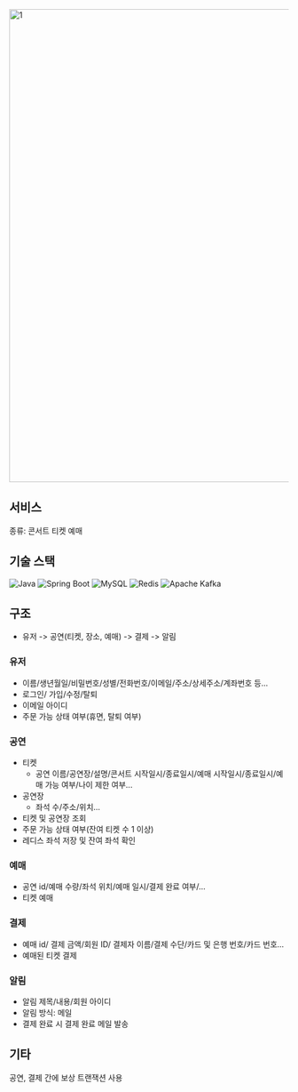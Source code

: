 <img width="851" alt="1" src="https://github.com/MoonKimTeam/.github/assets/87420630/4d85da1e-606d-4d85-84ef-b20e977251cb">

## 서비스

종류: 콘서트 티켓 예매

## 기술 스택

<img src="https://img.shields.io/badge/Kotlin-7F52FF.svg?&style=flat&logo=Kotlin&logoColor=white" alt="Java"> <img src="https://img.shields.io/badge/Spring_Boot 3.x-6DB33F.svg?&style=flat&logo=SpringBoot&logoColor=white" alt="Spring Boot"> <img src="https://img.shields.io/badge/MySQL-%2300f.svg?style=flat&logo=mysql&logoColor=white" alt="MySQL">
<img src="https://img.shields.io/badge/Redis-%23DD0031.svg?style=flat&logo=redis&logoColor=white" alt="Redis"> <img src="https://img.shields.io/badge/Apache%20Kafka-000?style=flat&logo=apachekafka" alt="Apache Kafka">

## 구조

- 유저 -> 공연(티켓, 장소, 예매) -> 결제 -> 알림

### 유저

- 이름/생년월일/비밀번호/성별/전화번호/이메일/주소/상세주소/계좌번호 등...
- 로그인/ 가입/수정/탈퇴
- 이메일 아이디
- 주문 가능 상태 여부(휴면, 탈퇴 여부)

### 공연

- 티켓
	- 공연 이름/공연장/설명/콘서트 시작일시/종료일시/예매 시작일시/종료일시/예매 가능 여부/나이 제한 여부...
- 공연장
	- 좌석 수/주소/위치...
- 티켓 및 공연장 조회
- 주문 가능 상태 여부(잔여 티켓 수 1 이상)
- 레디스 좌석 저장 및 잔여 좌석 확인

### 예매

- 공연 id/예매 수량/좌석 위치/예매 일시/결제 완료 여부/...
- 티켓 예매

### 결제

- 예매 id/ 결제 금액/회원 ID/ 결제자 이름/결제 수단/카드 및 은행 번호/카드 번호...
- 예매된 티켓 결제

### 알림

- 알림 제목/내용/회원 아이디
- 알림 방식: 메일
- 결제 완료 시 결제 완료 메일 발송

## 기타

공연, 결제 간에 보상 트랜잭션 사용
